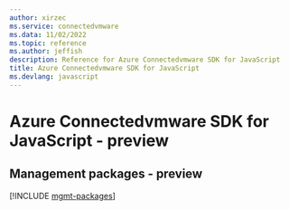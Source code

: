 ```yaml
---
author: xirzec
ms.service: connectedvmware
ms.data: 11/02/2022
ms.topic: reference
ms.author: jeffish
description: Reference for Azure Connectedvmware SDK for JavaScript
title: Azure Connectedvmware SDK for JavaScript
ms.devlang: javascript
---
```

# Azure Connectedvmware SDK for JavaScript - preview

## Management packages - preview
[!INCLUDE [mgmt-packages](connectedvmware-mgmt-index.md)]
